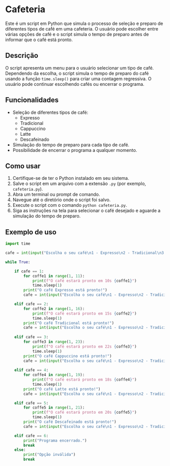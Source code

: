 # Cafeteria

Este é um script em Python que simula o processo de seleção e preparo de diferentes tipos de café em uma cafeteria. O usuário pode escolher entre várias opções de café e o script simula o tempo de preparo antes de informar que o café está pronto.

## Descrição

O script apresenta um menu para o usuário selecionar um tipo de café. Dependendo da escolha, o script simula o tempo de preparo do café usando a função `time.sleep()` para criar uma contagem regressiva. O usuário pode continuar escolhendo cafés ou encerrar o programa.

## Funcionalidades

- Seleção de diferentes tipos de café:
  - Expresso
  - Tradicional
  - Cappuccino
  - Latte
  - Descafeinado
- Simulação do tempo de preparo para cada tipo de café.
- Possibilidade de encerrar o programa a qualquer momento.

## Como usar

1. Certifique-se de ter o Python instalado em seu sistema.
2. Salve o script em um arquivo com a extensão `.py` (por exemplo, `cafeteria.py`).
3. Abra um terminal ou prompt de comando.
4. Navegue até o diretório onde o script foi salvo.
5. Execute o script com o comando `python cafeteria.py`.
6. Siga as instruções na tela para selecionar o café desejado e aguarde a simulação do tempo de preparo.

## Exemplo de uso

```python
import time

cafe = int(input("Escolha o seu café\n1 - Expresso\n2 - Tradicional\n3 - Cappuccino\n4 - Latte\n5 - Descafeinado\n6 - Para encerrar o programa: "))

while True:

    if cafe == 1:
        for coffe1 in range(1, 11):
            print(f"O café estará pronto em 10s {coffe1}")
            time.sleep(1)
        print("O café Expresso está pronto!")
        cafe = int(input("Escolha o seu café\n1 - Expresso\n2 - Tradicional\n3 - Cappuccino\n4 - Latte\n5 - Descafeinado\n6 - Para encerrar o programa: ")) 

    elif cafe == 2:
        for coffe2 in range(1, 16):
            print(f"O café estará pronto em 15s {coffe2}")
            time.sleep(1)
        print("O café Tradicional está pronto!")
        cafe = int(input("Escolha o seu café\n1 - Expresso\n2 - Tradicional\n3 - Cappuccino\n4 - Latte\n5 - Descafeinado\n6 - Para encerrar o programa: ")) 
        
    elif cafe == 3:
        for coffe3 in range(1, 23):
            print(f"O café estará pronto em 22s {coffe3}")
            time.sleep(1)
        print("O café Cappuccino está pronto!")
        cafe = int(input("Escolha o seu café\n1 - Expresso\n2 - Tradicional\n3 - Cappuccino\n4 - Latte\n5 - Descafeinado\n6 - Para encerrar o programa: ")) 
        
    elif cafe == 4:
        for coffe4 in range(1, 19):
            print(f"O café estará pronto em 18s {coffe4}")
            time.sleep(1)
        print("O café Latte está pronto!")
        cafe = int(input("Escolha o seu café\n1 - Expresso\n2 - Tradicional\n3 - Cappuccino\n4 - Latte\n5 - Descafeinado\n6 - Para encerrar o programa: ")) 

    elif cafe == 5:
        for coffe5 in range(1, 21):
            print(f"O café estará pronto em 20s {coffe5}")
            time.sleep(1)
        print("O café Descafeinado está pronto!")
        cafe = int(input("Escolha o seu café\n1 - Expresso\n2 - Tradicional\n3 - Cappuccino\n4 - Latte\n5 - Descafeinado\n6 - Para encerrar o programa: "))

    elif cafe == 6:
        print("Programa encerrado.")
        break
    else:
        print("Opção inválida")
        break 
